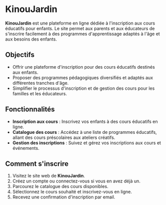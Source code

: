 # KinouJardin

**KinouJardin** est une plateforme en ligne dédiée à l'inscription aux cours éducatifs pour enfants. Le site permet aux parents et aux éducateurs de s'inscrire facilement à des programmes d'apprentissage adaptés à l'âge et aux besoins des enfants.

## Objectifs

- Offrir une plateforme d'inscription pour des cours éducatifs destinés aux enfants.
- Proposer des programmes pédagogiques diversifiés et adaptés aux différentes tranches d'âge.
- Simplifier le processus d'inscription et de gestion des cours pour les familles et les éducateurs.

## Fonctionnalités

- **Inscription aux cours** : Inscrivez vos enfants à des cours éducatifs en ligne.
- **Catalogue des cours** : Accédez à une liste de programmes éducatifs, allant des cours préscolaires aux ateliers créatifs.
- **Gestion des inscriptions** : Suivez et gérez vos inscriptions aux cours et événements.

## Comment s'inscrire

1. Visitez le site web de **KinouJardin**.
2. Créez un compte ou connectez-vous si vous en avez déjà un.
3. Parcourez le catalogue des cours disponibles.
4. Sélectionnez le cours souhaité et inscrivez-vous en ligne.
5. Recevez une confirmation d'inscription par email.
